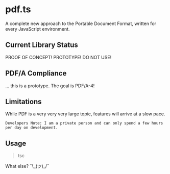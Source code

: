 # pdf.ts

A complete new approach to the Portable Document Format, written for every JavaScript environment.

## Current Library Status

PROOF OF CONCEPT! PROTOTYPE! DO NOT USE!

## PDF/A Compliance

... this is a prototype. The goal is PDF/A-4!

## Limitations

While PDF is a very very very large topic, features will arrive at a slow pace.

`Developers Note: I am a private person and can only spend a few hours per day on development.`

## Usage

> tsc

What else? ¯\\\_(ツ)\_/¯
